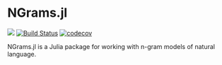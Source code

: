 # NGrams.jl

[![](https://img.shields.io/badge/docs-dev-blue.svg)](https://dellison.github.io/NGrams.jl/dev) [![Build Status](https://travis-ci.org/dellison/NGrams.jl.svg?branch=master)](https://travis-ci.org/dellison/NGrams.jl) [![codecov](https://codecov.io/gh/dellison/NGrams.jl/branch/master/graph/badge.svg)](https://codecov.io/gh/dellison/NGrams.jl)

NGrams.jl is a Julia package for working with n-gram models of natural language.

